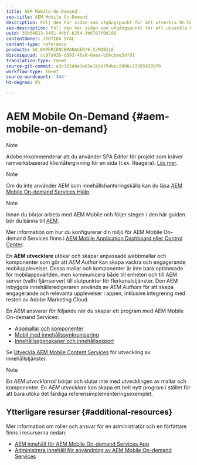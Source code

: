 ```yaml
---
title: AEM Mobile On-Demand
seo-title: AEM Mobile On-Demand
description: Följ den här sidan som utgångspunkt för att utveckla On Demand Services-appen med AEM (Adobe Experience Manager). Sidan innehåller ämnen som är relevanta för en apputvecklare.
seo-description: Följ den här sidan som utgångspunkt för att utveckla On Demand Services-appen med AEM (Adobe Experience Manager). Sidan innehåller ämnen som är relevanta för en apputvecklare.
uuid: 35b64823-9451-44bf-b254-3b6767f0d109
contentOwner: JYOTIKA SYAL
content-type: reference
products: SG_EXPERIENCEMANAGER/6.5/MOBILE
discoiquuid: cc97a926-d893-46a9-8aea-b56cbee5df01
translation-type: tm+mt
source-git-commit: a3c303d4e3a85e1b2e794bec2006c335056309fb
workflow-type: tm+mt
source-wordcount: '344'
ht-degree: 0%

---
```



# AEM Mobile On-Demand {#aem-mobile-on-demand}

>[!NOTE]
>
>Adobe rekommenderar att du använder SPA Editor för projekt som kräver ramverksbaserad klientåtergivning för en sida (t.ex. Reagera). [Läs mer](/help/sites-developing/spa-overview.md).

>[!NOTE]
>
>Om du inte använder AEM som innehållshanteringskälla kan du läsa [AEM Mobile On-demand Services Hjälp](https://helpx.adobe.com/digital-publishing-solution/topics.html).

>[!NOTE]
>
>Innan du börjar arbeta med AEM Mobile och följer stegen i den här guiden bör du känna till [AEM](/help/sites-deploying/deploy.md).
>
>Mer information om hur du konfigurerar din miljö för AEM Mobile On-demand Services finns i [AEM Mobile Application Dashboard eller Control Center](/help/mobile/mobile-apps-ondemand-application-dashboard.md).

En **AEM utvecklare** utökar och skapar anpassade webbmallar och komponenter som gör att *AEM Author* kan skapa vackra och engagerande mobilupplevelser. Dessa mallar och komponenter är inte bara optimerade för mobilappsvärlden. men kommunicera både till enheten och till AEM server (valfri fjärrserver) till slutpunkter för flerkanalstjänster. Den AEM inbyggda innehållsredigeraren används av *AEM Authors* för att skapa engagerande och relevanta upplevelser i appen, inklusive integrering med resten av Adobe Marketing Cloud.

En AEM ansvarar för följande när du skapar ett program med AEM Mobile On-demand Services:

* [Appmallar och komponenter](/help/mobile/app-templates-and-components1.md)
* [Mobil med innehållssynkronisering](/help/mobile/mobile-ondemand-contentsync.md)
* [Innehållsegenskaper och innehållsexport](/help/mobile/on-demand-content-properties-exporting.md)

Se [Utveckla AEM Mobile Content Services](//help/mobile/developing-content-services.md) för utveckling av innehållstjänster.

>[!NOTE]
>
>En *AEM utvecklarroll* börjar och slutar inte med utvecklingen av mallar och komponenter. En *AEM utvecklare* kan skapa ett helt nytt program i stället för att bara utöka det färdiga referensimplementeringsexemplet.

## Ytterligare resurser {#additional-resources}

Mer information om roller och ansvar för en administratör och en författare finns i resurserna nedan:

* [AEM innehåll för AEM Mobile On-demand Services App](/help/mobile/mobile-apps-ondemand.md)
* [Administrera innehåll för användning av AEM Mobile On-demand Services](/help/mobile/aem-mobile.md)

